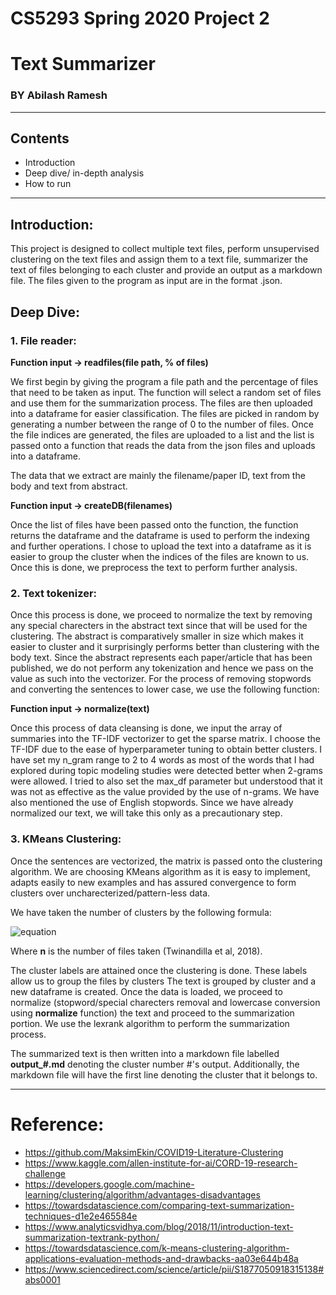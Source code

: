 # CS5293 Spring 2020 Project 2
# Text Summarizer
### BY Abilash Ramesh
-------
## Contents
* Introduction
* Deep dive/ in-depth analysis
* How to run
-------
## Introduction:
This project is designed to collect multiple text files, perform unsupervised clustering on the text files and assign them to a text file, summarizer the text of files belonging to each cluster and provide an output as a markdown file. The files given to the program as input are in the format .json. 

## Deep Dive:

### 1. File reader:

**Function input -> readfiles(file path, % of files)**

We first begin by giving the program a file path and the percentage of files that need to be taken as input. The function will select a random set of files and use them for the summarization process. The files are then uploaded into a dataframe for easier classification. The files are picked in random by generating a number between the range of 0 to the number of files. Once the file indices are generated, the files are uploaded to a list and the list is passed onto a function that reads the data from the json files and uploads into a dataframe. 

The data that we extract are mainly the filename/paper ID, text from the body and text from abstract. 

**Function input -> createDB(filenames)**

Once the list of files have been passed onto the function, the function returns the dataframe and the dataframe is used to perform the indexing and further operations. I chose to upload the text into a dataframe as it is easier to group the cluster when the indices of the files are known to us. Once this is done, we preprocess the text to perform further analysis.

### 2. Text tokenizer:

Once this process is done, we proceed to normalize the text by removing any special charecters in the abstract text since that will be used for the clustering. The abstract is comparatively smaller in size which makes it easier to cluster and it surprisingly performs better than clustering with the body text. Since the abstract represents each paper/article that has been published, we do not perform any tokenization and hence we pass on the value as such into the vectorizer. For the process of removing stopwords and converting the sentences to lower case, we use the following function:

**Function input -> normalize(text)**

Once this process of data cleansing is done, we input the array of summaries into the TF-IDF vectorizer to get the sparse matrix. I choose the TF-IDF due to the ease of hyperparameter tuning to obtain better clusters. I have set my n_gram range to 2 to 4 words as most of the words that I had explored during topic modeling studies were detected better when 2-grams were allowed. I tried to also set the max_df parameter but understood that it was not as effective as the value provided by the use of n-grams. We have also mentioned the use of English stopwords. Since we have already normalized our text, we will take this only as a precautionary step. 

### 3. KMeans Clustering:

Once the sentences are vectorized, the matrix is passed onto the clustering algorithm. We are choosing KMeans algorithm as it is easy to implement, adapts easily to new examples and has assured convergence to form clusters over uncharecterized/pattern-less data. 

We have taken the number of clusters by the following formula:

![equation](http://www.sciweavers.org/upload/Tex2Img_1587968682/render.png)

Where **n** is the number of files taken (Twinandilla et al, 2018). 

The cluster labels are attained once the clustering is done. These labels allow us to group the files by clusters 
The text is grouped by cluster and a new dataframe is created. Once the data is loaded, we proceed to normalize (stopword/special charecters removal and lowercase conversion using **normalize** function) the text and proceed to the summarization portion. We use the lexrank algorithm to perform the summarization process. 

The summarized text is then written into a markdown file labelled **output_#.md** denoting the cluster number #'s output. Additionally, the markdown file will have the first line denoting the cluster that it belongs to. 



------
# Reference:
* https://github.com/MaksimEkin/COVID19-Literature-Clustering
* https://www.kaggle.com/allen-institute-for-ai/CORD-19-research-challenge
* https://developers.google.com/machine-learning/clustering/algorithm/advantages-disadvantages
* https://towardsdatascience.com/comparing-text-summarization-techniques-d1e2e465584e
* https://www.analyticsvidhya.com/blog/2018/11/introduction-text-summarization-textrank-python/
* https://towardsdatascience.com/k-means-clustering-algorithm-applications-evaluation-methods-and-drawbacks-aa03e644b48a
* https://www.sciencedirect.com/science/article/pii/S1877050918315138#abs0001
